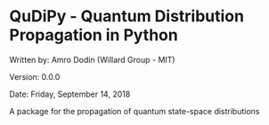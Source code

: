 # QuDiPy - Quantum Distribution Propagation in Python
Written by: Amro Dodin (Willard Group - MIT) 

Version: 0.0.0

Date: Friday, September 14, 2018

A package for the propagation of quantum state-space distributions

